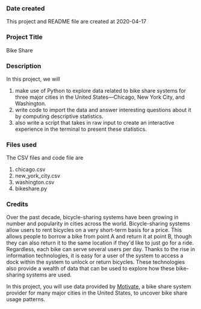 ### Date created
This project and README file are created at 2020-04-17

### Project Title
Bike Share

### Description
In this project, we will 
1. make use of Python to explore data related to bike share systems for three major cities in the United States—Chicago, New York City, and Washington. 
2. write code to import the data and answer interesting questions about it by computing descriptive statistics. 
3. also write a script that takes in raw input to create an interactive experience in the terminal to present these statistics.

### Files used
The CSV files and code file are
1. chicago.csv
2. new_york_city.csv
3. washington.csv 
4. bikeshare.py 
	
### Credits
Over the past decade, bicycle-sharing systems have been growing in number and popularity in cities across the world. 
Bicycle-sharing systems allow users to rent bicycles on a very short-term basis for a price. This allows people to borrow a bike from point A and return it at point B, 
though they can also return it to the same location if they'd like to just go for a ride. Regardless, each bike can serve several users per day.
Thanks to the rise in information technologies, it is easy for a user of the system to access a dock within the system to unlock or return bicycles. 
These technologies also provide a wealth of data that can be used to explore how these bike-sharing systems are used.

In this project, you will use data provided by [Motivate](https://www.motivateco.com/), a bike share system provider for many major cities in the United States, 
to uncover bike share usage patterns.

